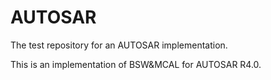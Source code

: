 # AUTOSAR
The test repository for an AUTOSAR implementation.

This is an implementation of BSW&MCAL for AUTOSAR R4.0.
#